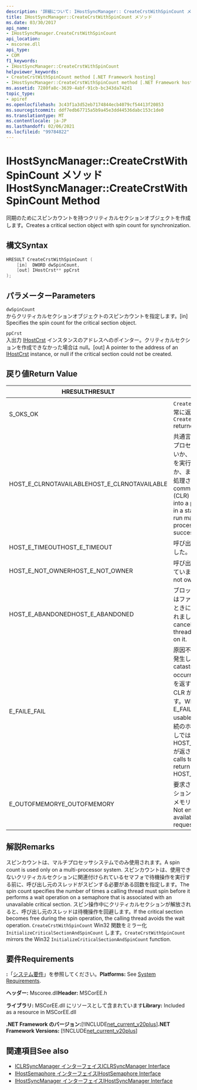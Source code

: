 ```yaml
---
description: '詳細について: IHostSyncManager:: CreateCrstWithSpinCount メソッド'
title: IHostSyncManager::CreateCrstWithSpinCount メソッド
ms.date: 03/30/2017
api_name:
- IHostSyncManager.CreateCrstWithSpinCount
api_location:
- mscoree.dll
api_type:
- COM
f1_keywords:
- IHostSyncManager::CreateCrstWithSpinCount
helpviewer_keywords:
- CreateCrstWithSpinCount method [.NET Framework hosting]
- IHostSyncManager::CreateCrstWithSpinCount method [.NET Framework hosting]
ms.assetid: 7280fa8c-3639-4abf-91cb-bc343da742d1
topic_type:
- apiref
ms.openlocfilehash: 3c43f1a3d52eb7174844ecb4079cf54413f20853
ms.sourcegitcommit: ddf7edb67715a5b9a45e3dd44536dabc153c1de0
ms.translationtype: MT
ms.contentlocale: ja-JP
ms.lasthandoff: 02/06/2021
ms.locfileid: "99784822"
---
```

# <a name="ihostsyncmanagercreatecrstwithspincount-method"></a><span data-ttu-id="576c7-103">IHostSyncManager::CreateCrstWithSpinCount メソッド</span><span class="sxs-lookup"><span data-stu-id="576c7-103">IHostSyncManager::CreateCrstWithSpinCount Method</span></span>

<span data-ttu-id="576c7-104">同期のためにスピンカウントを持つクリティカルセクションオブジェクトを作成します。</span><span class="sxs-lookup"><span data-stu-id="576c7-104">Creates a critical section object with spin count for synchronization.</span></span>  
  
## <a name="syntax"></a><span data-ttu-id="576c7-105">構文</span><span class="sxs-lookup"><span data-stu-id="576c7-105">Syntax</span></span>  
  
```cpp  
HRESULT CreateCrstWithSpinCount (  
    [in]  DWORD dwSpinCount,  
    [out] IHostCrst** ppCrst  
);  
```  
  
## <a name="parameters"></a><span data-ttu-id="576c7-106">パラメーター</span><span class="sxs-lookup"><span data-stu-id="576c7-106">Parameters</span></span>  

 `dwSpinCount`  
 <span data-ttu-id="576c7-107">からクリティカルセクションオブジェクトのスピンカウントを指定します。</span><span class="sxs-lookup"><span data-stu-id="576c7-107">[in] Specifies the spin count for the critical section object.</span></span>  
  
 `ppCrst`  
 <span data-ttu-id="576c7-108">入出力 [IHostCrst](ihostcrst-interface.md) インスタンスのアドレスへのポインター。クリティカルセクションを作成できなかった場合は null。</span><span class="sxs-lookup"><span data-stu-id="576c7-108">[out] A pointer to the address of an [IHostCrst](ihostcrst-interface.md) instance, or null if the critical section could not be created.</span></span>  
  
## <a name="return-value"></a><span data-ttu-id="576c7-109">戻り値</span><span class="sxs-lookup"><span data-stu-id="576c7-109">Return Value</span></span>  
  
|<span data-ttu-id="576c7-110">HRESULT</span><span class="sxs-lookup"><span data-stu-id="576c7-110">HRESULT</span></span>|<span data-ttu-id="576c7-111">説明</span><span class="sxs-lookup"><span data-stu-id="576c7-111">Description</span></span>|  
|-------------|-----------------|  
|<span data-ttu-id="576c7-112">S_OK</span><span class="sxs-lookup"><span data-stu-id="576c7-112">S_OK</span></span>|<span data-ttu-id="576c7-113">`CreateCrstWithSpinCount` 正常に返されました。</span><span class="sxs-lookup"><span data-stu-id="576c7-113">`CreateCrstWithSpinCount` returned successfully.</span></span>|  
|<span data-ttu-id="576c7-114">HOST_E_CLRNOTAVAILABLE</span><span class="sxs-lookup"><span data-stu-id="576c7-114">HOST_E_CLRNOTAVAILABLE</span></span>|<span data-ttu-id="576c7-115">共通言語ランタイム (CLR) がプロセスに読み込まれていないか、CLR がマネージコードを実行できない状態であるか、または呼び出しが正常に処理されていません。</span><span class="sxs-lookup"><span data-stu-id="576c7-115">The common language runtime (CLR) has not been loaded into a process, or the CLR is in a state in which it cannot run managed code or process the call successfully.</span></span>|  
|<span data-ttu-id="576c7-116">HOST_E_TIMEOUT</span><span class="sxs-lookup"><span data-stu-id="576c7-116">HOST_E_TIMEOUT</span></span>|<span data-ttu-id="576c7-117">呼び出しがタイムアウトしました。</span><span class="sxs-lookup"><span data-stu-id="576c7-117">The call timed out.</span></span>|  
|<span data-ttu-id="576c7-118">HOST_E_NOT_OWNER</span><span class="sxs-lookup"><span data-stu-id="576c7-118">HOST_E_NOT_OWNER</span></span>|<span data-ttu-id="576c7-119">呼び出し元がロックを所有していません。</span><span class="sxs-lookup"><span data-stu-id="576c7-119">The caller does not own the lock.</span></span>|  
|<span data-ttu-id="576c7-120">HOST_E_ABANDONED</span><span class="sxs-lookup"><span data-stu-id="576c7-120">HOST_E_ABANDONED</span></span>|<span data-ttu-id="576c7-121">ブロックされたスレッドまたはファイバーが待機しているときに、イベントが取り消されました。</span><span class="sxs-lookup"><span data-stu-id="576c7-121">An event was canceled while a blocked thread or fiber was waiting on it.</span></span>|  
|<span data-ttu-id="576c7-122">E_FAIL</span><span class="sxs-lookup"><span data-stu-id="576c7-122">E_FAIL</span></span>|<span data-ttu-id="576c7-123">原因不明の致命的なエラーが発生しました。</span><span class="sxs-lookup"><span data-stu-id="576c7-123">An unknown catastrophic failure occurred.</span></span> <span data-ttu-id="576c7-124">メソッドが E_FAIL を返すと、そのプロセス内で CLR が使用できなくなります。</span><span class="sxs-lookup"><span data-stu-id="576c7-124">When a method returns E_FAIL, the CLR is no longer usable within the process.</span></span> <span data-ttu-id="576c7-125">後続のホストメソッドの呼び出しでは HOST_E_CLRNOTAVAILABLE が返されます。</span><span class="sxs-lookup"><span data-stu-id="576c7-125">Subsequent calls to hosting methods return HOST_E_CLRNOTAVAILABLE.</span></span>|  
|<span data-ttu-id="576c7-126">E_OUTOFMEMORY</span><span class="sxs-lookup"><span data-stu-id="576c7-126">E_OUTOFMEMORY</span></span>|<span data-ttu-id="576c7-127">要求されたクリティカルセクションを作成するのに十分なメモリがありませんでした。</span><span class="sxs-lookup"><span data-stu-id="576c7-127">Not enough memory was available to create the requested critical section.</span></span>|  
  
## <a name="remarks"></a><span data-ttu-id="576c7-128">解説</span><span class="sxs-lookup"><span data-stu-id="576c7-128">Remarks</span></span>  

 <span data-ttu-id="576c7-129">スピンカウントは、マルチプロセッサシステムでのみ使用されます。</span><span class="sxs-lookup"><span data-stu-id="576c7-129">A spin count is used only on a multi-processor system.</span></span> <span data-ttu-id="576c7-130">スピンカウントは、使用できないクリティカルセクションに関連付けられているセマフォで待機操作を実行する前に、呼び出し元のスレッドがスピンする必要がある回数を指定します。</span><span class="sxs-lookup"><span data-stu-id="576c7-130">The spin count specifies the number of times a calling thread must spin before it performs a wait operation on a semaphore that is associated with an unavailable critical section.</span></span> <span data-ttu-id="576c7-131">スピン操作中にクリティカルセクションが解放されると、呼び出し元のスレッドは待機操作を回避します。</span><span class="sxs-lookup"><span data-stu-id="576c7-131">If the critical section becomes free during the spin operation, the calling thread avoids the wait operation.</span></span> <span data-ttu-id="576c7-132">`CreateCrstWithSpinCount` Win32 関数をミラー化 `InitializeCriticalSectionAndSpinCount` します。</span><span class="sxs-lookup"><span data-stu-id="576c7-132">`CreateCrstWithSpinCount` mirrors the Win32 `InitializeCriticalSectionAndSpinCount` function.</span></span>  
  
## <a name="requirements"></a><span data-ttu-id="576c7-133">要件</span><span class="sxs-lookup"><span data-stu-id="576c7-133">Requirements</span></span>  

 <span data-ttu-id="576c7-134">**:**「[システム要件](../../get-started/system-requirements.md)」を参照してください。</span><span class="sxs-lookup"><span data-stu-id="576c7-134">**Platforms:** See [System Requirements](../../get-started/system-requirements.md).</span></span>  
  
 <span data-ttu-id="576c7-135">**ヘッダー:** Mscoree.dll</span><span class="sxs-lookup"><span data-stu-id="576c7-135">**Header:** MSCorEE.h</span></span>  
  
 <span data-ttu-id="576c7-136">**ライブラリ:** MSCorEE.dll にリソースとして含まれています</span><span class="sxs-lookup"><span data-stu-id="576c7-136">**Library:** Included as a resource in MSCorEE.dll</span></span>  
  
 <span data-ttu-id="576c7-137">**.NET Framework のバージョン:**[!INCLUDE[net_current_v20plus](../../../../includes/net-current-v20plus-md.md)]</span><span class="sxs-lookup"><span data-stu-id="576c7-137">**.NET Framework Versions:** [!INCLUDE[net_current_v20plus](../../../../includes/net-current-v20plus-md.md)]</span></span>  
  
## <a name="see-also"></a><span data-ttu-id="576c7-138">関連項目</span><span class="sxs-lookup"><span data-stu-id="576c7-138">See also</span></span>

- [<span data-ttu-id="576c7-139">ICLRSyncManager インターフェイス</span><span class="sxs-lookup"><span data-stu-id="576c7-139">ICLRSyncManager Interface</span></span>](iclrsyncmanager-interface.md)
- [<span data-ttu-id="576c7-140">IHostSemaphore インターフェイス</span><span class="sxs-lookup"><span data-stu-id="576c7-140">IHostSemaphore Interface</span></span>](ihostsemaphore-interface.md)
- [<span data-ttu-id="576c7-141">IHostSyncManager インターフェイス</span><span class="sxs-lookup"><span data-stu-id="576c7-141">IHostSyncManager Interface</span></span>](ihostsyncmanager-interface.md)
